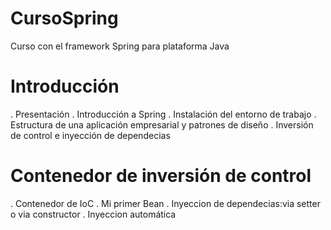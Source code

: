 # CursoSpring
Curso con el framework Spring para plataforma Java

# Introducción
  . Presentación
  . Introducción a Spring
  . Instalación del entorno de trabajo
  . Estructura de una aplicación empresarial y patrones de diseño
  . Inversión de control e inyección de dependecias
  
# Contenedor de inversión de control
  . Contenedor de IoC
  . Mi primer Bean
  . Inyeccion de dependecias:via setter o via constructor
  . Inyeccion automática
